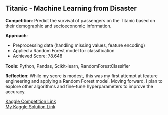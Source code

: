 ## Titanic - Machine Learning from Disaster
**Competition**: Predict the survival of passengers on the Titanic based on their demographic and socioeconomic information.

**Approach**:
- Preprocessing data (handling missing values, feature encoding)
- Applied a Random Forest model for classification
- Achieved Score: 78.648

**Tools**: Python, Pandas, Scikit-learn, RandomForestClassifier

**Reflection**: While my score is modest, this was my first attempt at feature engineering and applying a Random Forest model. Moving forward, I plan to explore other algorithms and fine-tune hyperparameters to improve the accuracy.

[Kaggle Competition Link](https://www.kaggle.com/c/titanic) \
[My Kaggle Solution Link](https://www.kaggle.com/code/dimitrijschulz/titanic-survival-prediction-score-0-78468)
